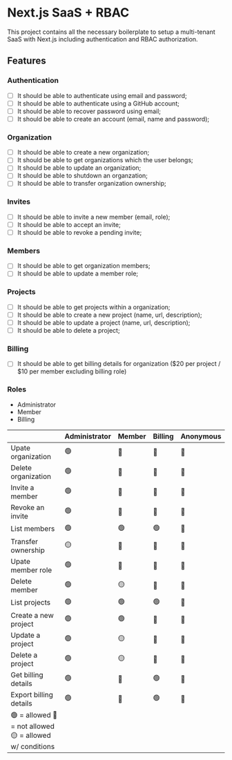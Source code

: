 # Next.js SaaS + RBAC

This project contains all the necessary boilerplate to setup a multi-tenant SaaS with Next.js including authentication and RBAC authorization.

## Features

### Authentication

- [ ] It should be able to authenticate using email and password;
- [ ] It should be able to authenticate using a GitHub account;
- [ ] It should be able to recover password using email;
- [ ] It should be able to create an account (email, name and password);

### Organization

- [ ] It should be able to create a new organization;
- [ ] It should be able to get organizations which the user belongs;
- [ ] It should be able to update an organization;
- [ ] It should be able to shutdown an organzation;
- [ ] It should be able to transfer organization ownership;

### Invites

- [ ] It should be able to invite a new member (email, role);
- [ ] It should be able to accept an invite;
- [ ] It should be able to revoke a pending invite;

### Members

- [ ] It should be able to get organization members;
- [ ] It should be able to update a member role;

### Projects

- [ ] It should be able to get projects within a organization;
- [ ] It should be able to create a new project (name, url, description);
- [ ] It should be able to update a project (name, url, description);
- [ ] It should be able to delete a project;

### Billing

- [ ] It should be able to get billing details for organization ($20 per project / $10 per member excluding billing role)

### Roles

- Administrator
- Member
- Billing

| | Administrator | Member | Billing | Anonymous |
| - | - | - | - | - |
| Upate organization | 🟢 | 🔴 | 🔴 | 🔴 |
| Delete organization | 🟢 | 🔴 | 🔴 | 🔴 |
| Invite a member | 🟢 | 🔴 | 🔴 | 🔴 |
| Revoke an invite | 🟢 | 🔴 | 🔴 | 🔴 |
| List members | 🟢 | 🟢 | 🟢 | 🔴 |
| Transfer ownership | 🟡 | 🔴 | 🔴 | 🔴 |
| Upate member role | 🟢 | 🔴 | 🔴 | 🔴 |
| Delete member | 🟢 | 🟡 | 🔴 | 🔴 |
| List projects | 🟢 | 🟢 | 🟢 | 🔴 |
| Create a new project | 🟢 | 🟢 | 🔴 | 🔴 |
| Update a project | 🟢 | 🟡 | 🔴 | 🔴 |
| Delete a project | 🟢 | 🟡 | 🔴 | 🔴 |
| Get billing details | 🟢 | 🔴 | 🟢 | 🔴 |
| Export billing details | 🟢 | 🔴 | 🟢 | 🔴 |
| 🟢 = allowed 🔴 = not allowed 🟡 = allowed w/ conditions | | | | |
